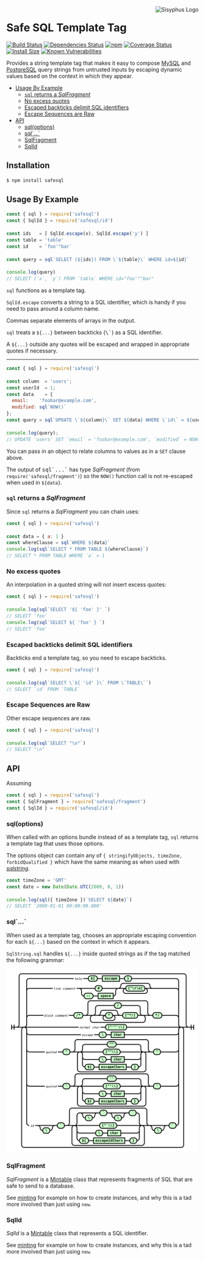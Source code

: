 <img align="right" src="https://cdn.rawgit.com/mikesamuel/template-tag-common/7f0159bda72d616af30645d49c3c9203c963c0a6/images/logo.png" alt="Sisyphus Logo">

# Safe SQL Template Tag

[![Build Status](https://travis-ci.org/mikesamuel/safesql.svg?branch=master)](https://travis-ci.org/mikesamuel/safesql)
[![Dependencies Status](https://david-dm.org/mikesamuel/safesql/status.svg)](https://david-dm.org/mikesamuel/safesql)
[![npm](https://img.shields.io/npm/v/safesql.svg)](https://www.npmjs.com/package/safesql)
[![Coverage Status](https://coveralls.io/repos/github/mikesamuel/safesql/badge.svg?branch=master)](https://coveralls.io/github/mikesamuel/safesql?branch=master)
[![Install Size](https://packagephobia.now.sh/badge?p=safesql)](https://packagephobia.now.sh/result?p=safesql)
[![Known Vulnerabilities](https://snyk.io/test/github/mikesamuel/safesql/badge.svg?targetFile=package.json)](https://snyk.io/test/github/mikesamuel/safesql?targetFile=package.json)

Provides a string template tag that makes it easy to compose
[MySQL][mysql] and [PostgreSQL][pg] query strings from untrusted
inputs by escaping dynamic values based on the context in which they
appear.

<!-- scripts/make-md-toc.pl replaces the below and test/check-markdown.js keeps this up-to-date. -->

<!-- TOC -->

*  [Usage By Example](#usage)
   *  [`sql` returns a *SqlFragment*](#sql-returns-sqlfragment)
   *  [No excess quotes](#minimal-quotes)
   *  [Escaped backticks delimit SQL identifiers](#escaped-backticks)
   *  [Escape Sequences are Raw](#raw-escapes)
*  [API](#API)
   *  [sql(options)](#sql-options)
   *  [sql\`...\`](#sql-as-tag)
   *  [SqlFragment](#class-SqlFragment)
   *  [SqlId](#class-SqlId)

<!-- /TOC -->

## Installation

```bash
$ npm install safesql
```

## Usage By Example        <a name="usage"></a>

<!--

This mirrors a testcase in ./test/example-test.js so if you modify this,
be sure to reflect changes there.

-->

```js
const { sql } = require('safesql')
const { SqlId } = require('safesql/id')

const ids   = [ SqlId.escape(x), SqlId.escape('y') ]
const table = 'table'
const id    = `foo'"bar`

const query = sql`SELECT (${ids}) FROM \`${table}\` WHERE id=${id}`

console.log(query)
// SELECT (`x`, `y`) FROM `table` WHERE id="foo'""bar"
```

`sql` functions as a template tag.

`SqlId.escape` converts a string to a SQL identifier, which is handy if you need
to pass around a column name.

Commas separate elements of arrays in the output.

`sql` treats a `${...}` between backticks (<tt>\\\`</tt>) as a SQL identifier.

A `${...}` outside any quotes will be escaped and wrapped in appropriate quotes if necessary.

----

```js
const { sql } = require('safesql')

const column  = 'users';
const userId  = 1;
const data    = {
  email:    'foobar@example.com',
  modified: sql`NOW()`
};
const query = sql`UPDATE \`${column}\` SET ${data} WHERE \`id\` = ${userId}`;

console.log(query);
// UPDATE `users` SET `email` = 'foobar@example.com', `modified` = NOW() WHERE `id` = 1
```

You can pass in an object to relate columns to values as in a `SET` clause above.

The output of <tt>sql\`...\`</tt> has type *SqlFragment* (from
`require('safesql/fragment')`) so the `NOW()` function call is not
re-escaped when used in `${data}`.

### `sql` returns a *SqlFragment*        <a name="sql-returns-sqlfragment"></a>

Since `sql` returns a *SqlFragment* you can chain uses:

```js
const { sql } = require('safesql')

const data = { a: 1 }
const whereClause = sql`WHERE ${data}`
console.log(sql`SELECT * FROM TABLE ${whereClause}`)
// SELECT * FROM TABLE WHERE `a` = 1
```

### No excess quotes        <a name="minimal-quotes"></a>

An interpolation in a quoted string will not insert excess quotes:

```js
const { sql } = require('safesql')

console.log(sql`SELECT '${ 'foo' }' `)
// SELECT 'foo'
console.log(sql`SELECT ${ 'foo' } `)
// SELECT 'foo'
```

### Escaped backticks delimit SQL identifiers        <a name="escaped-backticks"></a>

Backticks end a template tag, so you need to escape backticks.

```js
const { sql } = require('safesql')

console.log(sql`SELECT \`${ 'id' }\` FROM \`TABLE\``)
// SELECT `id` FROM `TABLE`
```

### Escape Sequences are Raw        <a name="raw-escapes"></a>

Other escape sequences are raw.

```js
const { sql } = require('safesql')

console.log(sql`SELECT "\n"`)
// SELECT "\n"
```

## API        <a name="API"></a>

Assuming

```js
const { sql } = require('safesql')
const { SqlFragment } = require('safesql/fragment')
const { SqlId } = require('safesql/id')
```

### sql(options)        <a name="sql-options"></a>

When called with an options bundle instead of as a template tag, `sql`
returns a template tag that uses those options.

The options object can contain any of
`{ stringifyObjects, timeZone, forbidQualified }` which have the
same meaning as when used with *[sqlstring][]*.

```js
const timeZone = 'GMT'
const date = new Date(Date.UTC(2000, 0, 1))

console.log(sql({ timeZone })`SELECT ${date}`)
// SELECT '2000-01-01 00:00:00.000'
```

### sql\`...\`         <a name="sql-as-tag"></a>

When used as a template tag, chooses an appropriate escaping
convention for each `${...}` based on the context in which it appears.

`SqlString.sql` handles `${...}` inside quoted strings as if the tag
matched the following grammar:

[![Railroad Diagram](docs/sql-railroad.svg)](docs/sql-railroad.svg)

### SqlFragment       <a name="class-SqlFragment"></a>

*SqlFragment* is a [Mintable][] class that represents fragments of SQL
that are safe to send to a database.

See [minting][] for example on how to create instances, and why this is a
tad more involved than just using `new`.

### SqlId       <a name="class-SqlId"></a>

*SqlId* is a [Mintable][] class that represents a SQL identifier.

See [minting][] for example on how to create instances, and why this is a
tad more involved than just using `new`.


[mysql]: https://www.npmjs.com/package/mysql
[pg]: https://www.npmjs.com/package/pg
[sqlstring]: https://www.npmjs.com/package/sqlstring
[Mintable]: https://www.npmjs.com/package/node-sec-patterns
[minting]: https://www.npmjs.com/package/node-sec-patterns#creating-mintable-values

